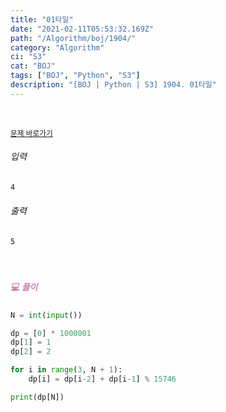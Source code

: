 ```yaml
---
title: "01타일"
date: "2021-02-11T05:53:32.169Z"
path: "/Algorithm/boj/1904/"
category: "Algorithm"
ci: "S3"
cat: "BOJ"
tags: ["BOJ", "Python", "S3"]
description: "[BOJ | Python | S3] 1904. 01타일"
---
```


<br />

<a href="https://www.acmicpc.net/problem/1904"><small>문제 바로가기</small></a>

###### 입력

```sh
4
```

###### 출력

```sh
5
```

<br />

##### <h5 style="color:#C587AE;">💻 풀이</h5>

```python
N = int(input())

dp = [0] * 1000001
dp[1] = 1
dp[2] = 2

for i in range(3, N + 1):
    dp[i] = dp[i-2] + dp[i-1] % 15746

print(dp[N])
```

